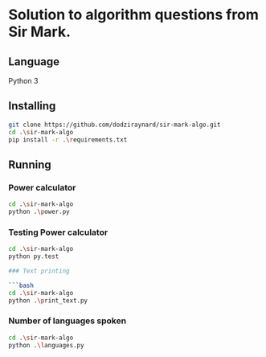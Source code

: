 # Solution to algorithm questions from Sir Mark.

## Language

Python 3

## Installing

```bash
git clone https://github.com/dodziraynard/sir-mark-algo.git
cd .\sir-mark-algo
pip install -r .\requirements.txt
```

## Running

### Power calculator

```bash
cd .\sir-mark-algo
python .\power.py
```

### Testing Power calculator

````bash
cd .\sir-mark-algo
python py.test

### Text printing

```bash
cd .\sir-mark-algo
python .\print_text.py
````

### Number of languages spoken

```bash
cd .\sir-mark-algo
python .\languages.py
```
